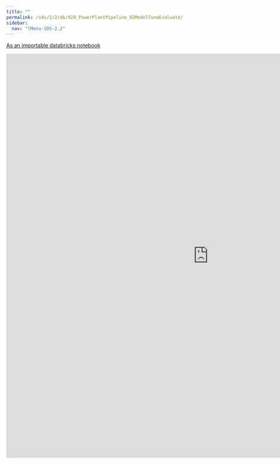 ```yaml
---
title: ""
permalink: /sds/2/2/db/020_PowerPlantPipeline_02ModelTuneEvaluate/
sidebar:
  nav: "lMenu-SDS-2.2"
---
```


[As an importable databricks notebook](https://lamastex.github.io/scalable-data-science/sds/2/2/db/020_PowerPlantPipeline_02ModelTuneEvaluate.html)

<iframe src="https://lamastex.github.io/scalable-data-science/sds/2/2/db/020_PowerPlantPipeline_02ModelTuneEvaluate" width="1080" height="1080" frameborder="0"></iframe>
